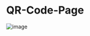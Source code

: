# QR-Code-Page

![image](https://user-images.githubusercontent.com/116438852/235480436-4dc8c9d4-f97c-44b7-a54a-fa6d33494581.png)
